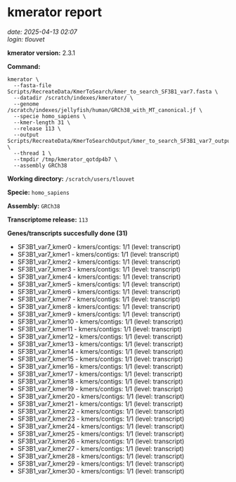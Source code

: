 # kmerator report
*date: 2025-04-13 02:07*  
*login: tlouvet*

**kmerator version:** 2.3.1

**Command:**

```
kmerator \
  --fasta-file Scripts/RecreateData/KmerToSearch/kmer_to_search_SF3B1_var7.fasta \
  --datadir /scratch/indexes/kmerator/ \
  --genome /scratch/indexes/jellyfish/human/GRCh38_with_MT_canonical.jf \
  --specie homo_sapiens \
  --kmer-length 31 \
  --release 113 \
  --output Scripts/RecreateData/KmerToSearchOutput/kmer_to_search_SF3B1_var7_output \
  --thread 1 \
  --tmpdir /tmp/kmerator_qotdp4b7 \
  --assembly GRCh38
```

**Working directory:** `/scratch/users/tlouvet`

**Specie:** `homo_sapiens`

**Assembly:** `GRCh38`

**Transcriptome release:** `113`

**Genes/transcripts succesfully done (31)**

- SF3B1_var7_kmer0 - kmers/contigs: 1/1 (level: transcript)
- SF3B1_var7_kmer1 - kmers/contigs: 1/1 (level: transcript)
- SF3B1_var7_kmer2 - kmers/contigs: 1/1 (level: transcript)
- SF3B1_var7_kmer3 - kmers/contigs: 1/1 (level: transcript)
- SF3B1_var7_kmer4 - kmers/contigs: 1/1 (level: transcript)
- SF3B1_var7_kmer5 - kmers/contigs: 1/1 (level: transcript)
- SF3B1_var7_kmer6 - kmers/contigs: 1/1 (level: transcript)
- SF3B1_var7_kmer7 - kmers/contigs: 1/1 (level: transcript)
- SF3B1_var7_kmer8 - kmers/contigs: 1/1 (level: transcript)
- SF3B1_var7_kmer9 - kmers/contigs: 1/1 (level: transcript)
- SF3B1_var7_kmer10 - kmers/contigs: 1/1 (level: transcript)
- SF3B1_var7_kmer11 - kmers/contigs: 1/1 (level: transcript)
- SF3B1_var7_kmer12 - kmers/contigs: 1/1 (level: transcript)
- SF3B1_var7_kmer13 - kmers/contigs: 1/1 (level: transcript)
- SF3B1_var7_kmer14 - kmers/contigs: 1/1 (level: transcript)
- SF3B1_var7_kmer15 - kmers/contigs: 1/1 (level: transcript)
- SF3B1_var7_kmer16 - kmers/contigs: 1/1 (level: transcript)
- SF3B1_var7_kmer17 - kmers/contigs: 1/1 (level: transcript)
- SF3B1_var7_kmer18 - kmers/contigs: 1/1 (level: transcript)
- SF3B1_var7_kmer19 - kmers/contigs: 1/1 (level: transcript)
- SF3B1_var7_kmer20 - kmers/contigs: 1/1 (level: transcript)
- SF3B1_var7_kmer21 - kmers/contigs: 1/1 (level: transcript)
- SF3B1_var7_kmer22 - kmers/contigs: 1/1 (level: transcript)
- SF3B1_var7_kmer23 - kmers/contigs: 1/1 (level: transcript)
- SF3B1_var7_kmer24 - kmers/contigs: 1/1 (level: transcript)
- SF3B1_var7_kmer25 - kmers/contigs: 1/1 (level: transcript)
- SF3B1_var7_kmer26 - kmers/contigs: 1/1 (level: transcript)
- SF3B1_var7_kmer27 - kmers/contigs: 1/1 (level: transcript)
- SF3B1_var7_kmer28 - kmers/contigs: 1/1 (level: transcript)
- SF3B1_var7_kmer29 - kmers/contigs: 1/1 (level: transcript)
- SF3B1_var7_kmer30 - kmers/contigs: 1/1 (level: transcript)
